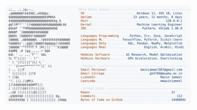<picture>
  <source srcset="https://raw.githubusercontent.com/mmazinjameel/mmazinjameel/main/dark_mode.svg?v=1760393380" media="(prefers-color-scheme: dark)">
  <img src="https://raw.githubusercontent.com/mmazinjameel/mmazinjameel/main/light_mode.svg?v=1760393380">
</picture>
